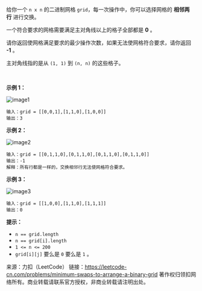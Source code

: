 给你一个 ```n x n``` 的二进制网格 ```grid```，每一次操作中，你可以选择网格的 **相邻两行** 进行交换。

一个符合要求的网格需要满足主对角线以上的格子全部都是 **0** 。

请你返回使网格满足要求的最少操作次数，如果无法使网格符合要求，请你返回 **-1** 。

主对角线指的是从 ```(1, 1)``` 到 ```(n, n)``` 的这些格子。

 

**示例 1：**

![image1](https://github.com/Zhenghao-Liu/LeetCode_problem-and-solution/blob/master/1536.排布二进制网格的最少交换次数/fw.jpg)

```
输入：grid = [[0,0,1],[1,1,0],[1,0,0]]
输出：3
```
**示例 2：**

![image2](https://github.com/Zhenghao-Liu/LeetCode_problem-and-solution/blob/master/1536.排布二进制网格的最少交换次数/e2.jpg)

```
输入：grid = [[0,1,1,0],[0,1,1,0],[0,1,1,0],[0,1,1,0]]
输出：-1
解释：所有行都是一样的，交换相邻行无法使网格符合要求。
```
**示例 3：**

![image3](https://github.com/Zhenghao-Liu/LeetCode_problem-and-solution/blob/master/1536.排布二进制网格的最少交换次数/e3.jpg)

```
输入：grid = [[1,0,0],[1,1,0],[1,1,1]]
输出：0
```

**提示：**

* ```n == grid.length```
* ```n == grid[i].length```
* ```1 <= n <= 200```
* ```grid[i][j]``` 要么是 ```0``` 要么是 ```1``` 。

来源：力扣（LeetCode）
链接：https://leetcode-cn.com/problems/minimum-swaps-to-arrange-a-binary-grid
著作权归领扣网络所有。商业转载请联系官方授权，非商业转载请注明出处。
